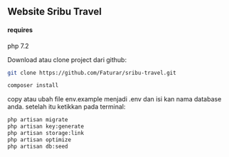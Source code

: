 ## Website Sribu Travel

#### requires

php 7.2

Download atau clone project dari github:

```sh
git clone https://github.com/Faturar/sribu-travel.git
```

```sh
composer install
```

copy atau ubah file env.example menjadi .env dan isi kan nama database anda.
setelah itu ketikkan pada terminal:

```sh
php artisan migrate
php artisan key:generate
php artisan storage:link
php artisan optimize
php artisan db:seed
```
